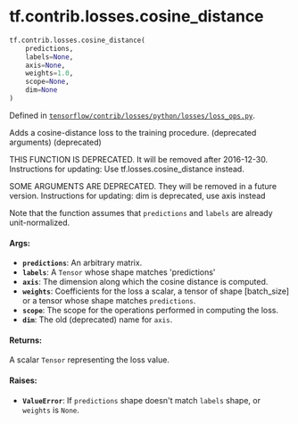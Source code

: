 <div itemscope itemtype="http://developers.google.com/ReferenceObject">
<meta itemprop="name" content="tf.contrib.losses.cosine_distance" />
<meta itemprop="path" content="Stable" />
</div>

# tf.contrib.losses.cosine_distance

``` python
tf.contrib.losses.cosine_distance(
    predictions,
    labels=None,
    axis=None,
    weights=1.0,
    scope=None,
    dim=None
)
```



Defined in [`tensorflow/contrib/losses/python/losses/loss_ops.py`](/code/stable/tensorflow/contrib/losses/python/losses/loss_ops.py).

Adds a cosine-distance loss to the training procedure. (deprecated arguments) (deprecated)

THIS FUNCTION IS DEPRECATED. It will be removed after 2016-12-30.
Instructions for updating:
Use tf.losses.cosine_distance instead.

SOME ARGUMENTS ARE DEPRECATED. They will be removed in a future version.
Instructions for updating:
dim is deprecated, use axis instead

Note that the function assumes that `predictions` and `labels` are already
unit-normalized.

#### Args:

* <b>`predictions`</b>: An arbitrary matrix.
* <b>`labels`</b>: A `Tensor` whose shape matches 'predictions'
* <b>`axis`</b>: The dimension along which the cosine distance is computed.
* <b>`weights`</b>: Coefficients for the loss a scalar, a tensor of shape
    [batch_size] or a tensor whose shape matches `predictions`.
* <b>`scope`</b>: The scope for the operations performed in computing the loss.
* <b>`dim`</b>: The old (deprecated) name for `axis`.


#### Returns:

A scalar `Tensor` representing the loss value.


#### Raises:

* <b>`ValueError`</b>: If `predictions` shape doesn't match `labels` shape, or
    `weights` is `None`.